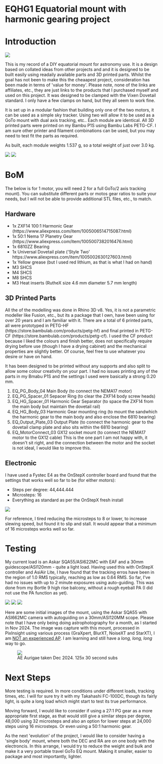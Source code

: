 # EQHG1 Equatorial mount with harmonic gearing project
<h1>Introduction</h1>

<img src="images/eqhg1_1.jpeg" />

<p>This is my record of a DIY equatorial mount for astronomy use. It is a design based on collated ideas from other projects and and it is designed to be built easily using readaily available parts and 3D printed parts. Whilst the goal has not been to make this the cheaapest project, consideration has been made in terms of 'value for money'. Please note, none of the links are affiliates, etc., they are just links to the products that I purchased myself and used on this project. It was designed to be clamped with the Vixen Dovetail standard. I only have a few clamps on hand, but they all seem to work fine.</p>

<p>It is set up in a modular fashion that building only one of the two motors, it can be used as a simple sky tracker. Using two will allow it to be used as a GoTo mount with dual axis tracking, etc.. Each module are identical. All 3D printed parts were printed on my Bambu P1S using Bambu Labs PETG-CF. I am sure other printer and filament combinations can be used, but you may need to test fit the parts as required. </p>

<p>As built, each module weights 1.537 g, so a total weight of just over 3.0 kg.</p>

<img src="images/eqhg1_2.jpeg" />

<img src="images/eqhg1_3.jpeg" />

<h1>BoM</h1>
<p>The below is for 1 motor, you will need 2 for a full GoTo/2 axis tracking mount). You can substitute different parts or motos gear ratios to suite your needs, but I will not be able to provide additional STL files, etc., to match.</p>
<h2>Hardware</h2>
<ul>
<li>1x ZXF14 100:1 Harmonic Gear (https://www.aliexpress.com/item/1005006514715087.html)</li>
<li>1x 50:1 Nema 17 Planetry Gear (https://www.aliexpress.com/item/1005007382016476.html)</li>
<li>1x 6810ZZ Bearing</li>
<li>1x Universal Dovetail plate ('Style Two' https://www.aliexpress.com/item/1005002630127603.html)</li>
<li>1x Yellow grease (but I used red lithium, as that is what I had on hand)</li>
<li>M3 SHCS</li>
<li>M4 SHCS</li>
<li>M8 SHCS</li>
<li>M3 Heat inserts (RutheX size 4.6 mm diameter 5.7 mm length)</li>
</ul>

<h2>3D Printed Parts</h2> 

<p>All the of the modelling was done in Rhino 3D v8. Yes, it is not a parametric modeller like Fusion, etc., but its a package that I own, have been using for over 20 years and I am familiar with it. There are a total of 6 printed parts, all were prototyped in PETG-HF (https://store.bambulab.com/products/petg-hf) and final printed in PETG-CF (https://store.bambulab.com/products/petg-cf). I used the CF product because I liked the colours and finish better, does not specifically require drying before use (though I have a drying cabinet) and the mechanical properties are slightly better. Of course, feel free to use whatever you desire or have on hand.</p>
<p>It has been designed to be printed without any supports and also split to allow some colour creativity on your part. I had no issues printing any of the parts in my Bmabu P1S and the settings I used were basically a strong 0.20 mm.</p>
<ol>
  <li>EQ_PG_Body_04 Main Body (to connect the NEMA17 motor)</li>
  <li>EQ_PG_Spacer_01 Sepacer Ring (to clear the ZXF14 body screw heads)</li>
  <li>EQ_HG_Spacer_01 Harmonic Gear Separator (to space the ZXF14 from the main body but maintain the dovetail rail)</li>
  <li>EQ_HG_Body_03 Harmonic Gear mounting ring (to mount the sandwhich the harmonic gear to the main body and also enclose the 6810 bearing)</li>
  <li>EQ_Output_Plate_03 Output Plate (to connect the harmonic gear to the dovetail clamp plate and also sits within the 6810 bearing)</li>
  <li>EQ_MotorConnect_03 GX12 socket mount (to connect the NEMA17 motor to the GX12 cable) This is the one part I am not happy with, it doesn't sit right, and the connection between the motor and the socket is not ideal, I would like to improve this.</li>
</ol>

<h2>Electronic</h2>
<p>I have used a Fystec E4 as the OnStepX controller board and found that the settings that works well so far to be (for either motors):</p>
<ul>
<li>Steps per degree: 44,444.444</li>
<li>Microsteps: 16</li>
<li>Everything as standard as per the OnStepX fresh install</li>
</ul>

<img src="images/eqhg1_onstepx.png" />

<p>For reference, I tired reducing the microsteps to 8 or lower, to increase slewing speed, but found it to slip and stall. It would appear that a minimum of 16 microsteps works well so far.</p>

<h1>Testing</h1>
<p>My current load is an Askar SQA55/ASI622MC with EAF and a 30mm guidescope/ASI120mm - quite a light load. Having used this with OnStepX controller and AsiAir Lite, I have found that the tracking erros have been in the region of 1.0 RMS typically, reaching as low as 0.64 RMS. So far, I've had no issues with up to 2 minute exposures using auto-guiding. This was done from my Bortle 9 high rise balcony, without a rough eyeball PA (I did not use the PA function as yet).</p>

<img src="images/tracking_2.jpeg" />
<img src="images/tracking_1.png" />
<img src="images/tracking_3.png" />

<p>Here are some initial images of the mount, using the Askar SQA55 with ASI662MC camera with autoguiding on a 30mm/ASI120MM scope. Please note that I have only being doing astrophotography for a month, as I started in Nov 2024. The image was capture with this mount, processed in PixInsight using various process (GraXpert, BlurXT, NoiseXT and StarXT), I am <u>NOT an experienced AP</u>. I am learning and still have a <i>long, long, long</i> way to go.</p>

<figure>
    <img src="images/AEAurigae_20241214.jpg" />
    <figcaption>AE Aurigae taken Dec 2024. 125x 30 second subs</figcaption>
</figure>

<h1>Next Steps</h1>
<p>More testing is required. In more conditions under different loads, tracking times, etc. I will for sure try it with my Takahashi FC-100DC, though its fairly light, is quite a long load which might start to test its true performance.</p>
<p>Moving forward, I would like to consider if using a 27:1 PG gear as a more appropriate first stage, as that would still give a similar steps per degree, 48,000 using 32 microsteps and also an option for lower steps at 24,000 steps using 16 microsteps. Or even using a 50:1 harmonic gear.</p>

<p>As the next 'evolution' of the project, I would like to consider having a 'single body' mount, where both the DEC and RA are on one body with the electroncis. In this arrange, I would try to reduce the weight and bulk and make it a very portable travel GoTo EQ mount. Making it smaller, easier to package and most importantly, lighter.</p>
